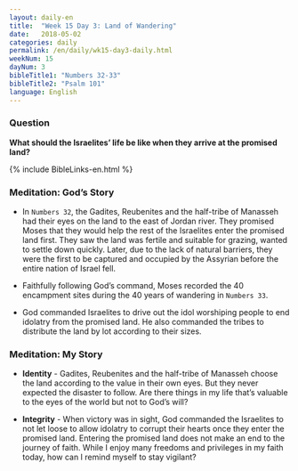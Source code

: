 ```yaml
---
layout: daily-en
title:  "Week 15 Day 3: Land of Wandering"
date:   2018-05-02
categories: daily
permalink: /en/daily/wk15-day3-daily.html
weekNum: 15
dayNum: 3
bibleTitle1: "Numbers 32-33"
bibleTitle2: "Psalm 101"
language: English
---
```


### Question
**What should the Israelites’ life be like when they arrive at the promised land?**

{% include BibleLinks-en.html %}

### Meditation: God’s Story
+ In `Numbers 32`, the Gadites, Reubenites and the half-tribe of Manasseh had their eyes on the land to the east of Jordan river. They promised Moses that they would help the rest of the Israelites enter the promised land first. They saw the land was fertile and suitable for grazing, wanted to settle down quickly. Later, due to the lack of natural barriers, they were the first to be captured and occupied by the Assyrian before the entire nation of Israel fell.

+ Faithfully following God’s command, Moses recorded the 40 encampment sites during the 40 years of wandering in `Numbers 33`.

+ God commanded Israelites to drive out the idol worshiping people to end idolatry from the promised land. He also commanded the tribes to distribute the land by lot according to their sizes.

### Meditation: My Story
+ **Identity** - Gadites, Reubenites and the half-tribe of Manasseh choose the land according to the value in their own eyes. But they never expected the disaster to follow. Are there things in my life that’s valuable to the eyes of the world but not to God’s will?

+ **Integrity** - When victory was in sight, God commanded the Israelites to not let loose to allow idolatry to corrupt their hearts once they enter the promised land. Entering the promised land does not make an end to the journey of faith. While I enjoy many freedoms and privileges in my faith today, how can I remind myself to stay vigilant?
